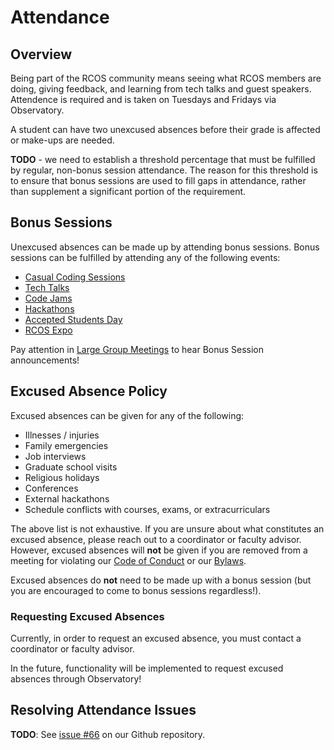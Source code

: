 # Attendance

## Overview

Being part of the RCOS community means seeing what RCOS members are doing, giving feedback, and learning from tech talks and guest speakers. Attendence is required and is taken on Tuesdays and Fridays via Observatory.

A student can have two unexcused absences before their grade is affected or make-ups are needed.

**TODO** - we need to establish a threshold percentage that must be fulfilled by regular, non-bonus session attendance. The reason for this threshold is to ensure that bonus sessions are used to fill gaps in attendance, rather than supplement a significant portion of the requirement.

## Bonus Sessions
Unexcused absences can be made up by attending bonus sessions. Bonus sessions can be fulfilled by attending any of the following events:

- [Casual Coding Sessions](/events/casual_coding_sessions)
- [Tech Talks](/events/tech_talks)
- [Code Jams](/events/code_jams)
- [Hackathons](/events/hackathons)
- [Accepted Students Day](/events/accepted_students_day)
- [RCOS Expo](/events/expo)

Pay attention in [Large Group Meetings](/events/large_group_meetings) to hear Bonus Session announcements!

## Excused Absence Policy
Excused absences can be given for any of the following:
* Illnesses / injuries
* Family emergencies
* Job interviews
* Graduate school visits
* Religious holidays
* Conferences
* External hackathons
* Schedule conflicts with courses, exams, or extracurriculars

The above list is not exhaustive. If you are unsure about what constitutes an excused absence, please reach out to a coordinator or faculty advisor. However, excused absences will **not** be given if you are removed from a meeting for violating our [Code of Conduct](community/CODE_OF_CONDUCT.md) or our [Bylaws](community/bylaws.md).

Excused absences do **not** need to be made up with a bonus session (but you are encouraged to come to bonus sessions regardless!).

### Requesting Excused Absences

Currently, in order to request an excused absence, you must contact a coordinator or faculty advisor.

In the future, functionality will be implemented to request excused absences through Observatory!

## Resolving Attendance Issues

**TODO**: See [issue #66](https://github.com/rcos/rcos-handbook/issues/66) on our Github repository.